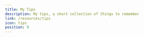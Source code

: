 ```yaml
---
title: My Tips
description: My tips, a short collection of things to remember
link: /resources/tips
icon: tips
position: 9
---
```


